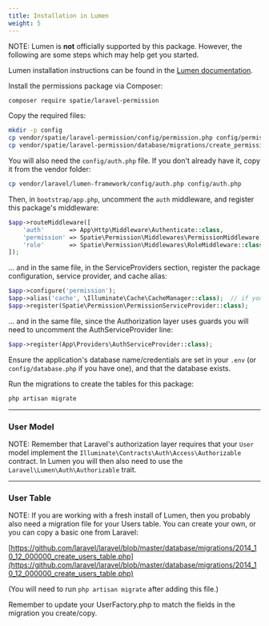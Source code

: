 ```yaml
---
title: Installation in Lumen
weight: 5
---
```


NOTE: Lumen is **not** officially supported by this package. However, the following are some steps which may help get you started.

Lumen installation instructions can be found in the [Lumen documentation](https://lumen.laravel.com/docs/master).

Install the permissions package via Composer:

``` bash
composer require spatie/laravel-permission
```

Copy the required files:

```bash
mkdir -p config
cp vendor/spatie/laravel-permission/config/permission.php config/permission.php
cp vendor/spatie/laravel-permission/database/migrations/create_permission_tables.php.stub database/migrations/2018_01_01_000000_create_permission_tables.php
```

You will also need the `config/auth.php` file. If you don't already have it, copy it from the vendor folder:

```bash
cp vendor/laravel/lumen-framework/config/auth.php config/auth.php
```

Then, in `bootstrap/app.php`, uncomment the `auth` middleware, and register this package's middleware:

```php
$app->routeMiddleware([
    'auth'       => App\Http\Middleware\Authenticate::class,
    'permission' => Spatie\Permission\Middlewares\PermissionMiddleware::class,
    'role'       => Spatie\Permission\Middlewares\RoleMiddleware::class,
]);
```

... and in the same file, in the ServiceProviders section, register the package configuration, service provider, and cache alias:

```php
$app->configure('permission');
$app->alias('cache', \Illuminate\Cache\CacheManager::class);  // if you don't have this already
$app->register(Spatie\Permission\PermissionServiceProvider::class);
```

... and in the same file, since the Authorization layer uses guards you will need to uncomment the AuthServiceProvider line:
```php
$app->register(App\Providers\AuthServiceProvider::class);
```

Ensure the application's database name/credentials are set in your `.env` (or `config/database.php` if you have one), and that the database exists.

Run the migrations to create the tables for this package:

```bash
php artisan migrate
```

---
### User Model
NOTE: Remember that Laravel's authorization layer requires that your `User` model implement the `Illuminate\Contracts\Auth\Access\Authorizable` contract. In Lumen you will then also need to use the `Laravel\Lumen\Auth\Authorizable` trait.

---
### User Table
NOTE: If you are working with a fresh install of Lumen, then you probably also need a migration file for your Users table. You can create your own, or you can copy a basic one from Laravel:

[https://github.com/laravel/laravel/blob/master/database/migrations/2014_10_12_000000_create_users_table.php](https://github.com/laravel/laravel/blob/master/database/migrations/2014_10_12_000000_create_users_table.php)

(You will need to run `php artisan migrate` after adding this file.)

Remember to update your UserFactory.php to match the fields in the migration you create/copy.
